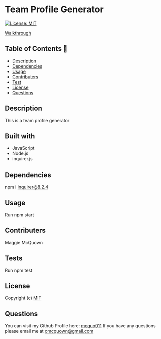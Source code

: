 # Team Profile Generator 
  [![License: MIT](https://img.shields.io/badge/License-MIT-yellow.svg)](https://opensource.org/licenses/MIT)

   [Walkthrough]()

 ## Table of Contents 📑

  * [Description](#description)
  * [Dependencies](#dependencies)
  * [Usage](#usage)
  * [Contributers](#contributers)
  * [Test](#tests)
  * [License](#license)
  * [Questions](#questions)

  
  ## Description 

  This is a team profile generator

  ## Built with

  * JavaScript
  * Node.js 
  * inquirer.js

  ## Dependencies  

  npm i inquirer@8.2.4

  ## Usage 

  Run npm start

  ## Contributers 

  Maggie McQuown

  ## Tests 

  Run npm test 

  ## License 
  
  Copyright (c)
  [MIT](https://opensource.org/licenses/MIT)

  ## Questions 

  You can visit my Github Profile here: [mcquo011](https://github.com/mcquo011/) 
  If you have any questions please email me at omcquown@gmail.com
  